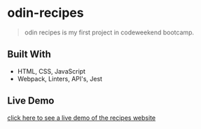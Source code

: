# odin-recipes
> odin recipes is my first project in codeweekend bootcamp.


## Built With

- HTML, CSS, JavaScript
- Webpack, Linters, API's, Jest

## Live Demo

[click here to see a live demo of the recipes website](https://mahdia001.github.io/odin-recipes/)
